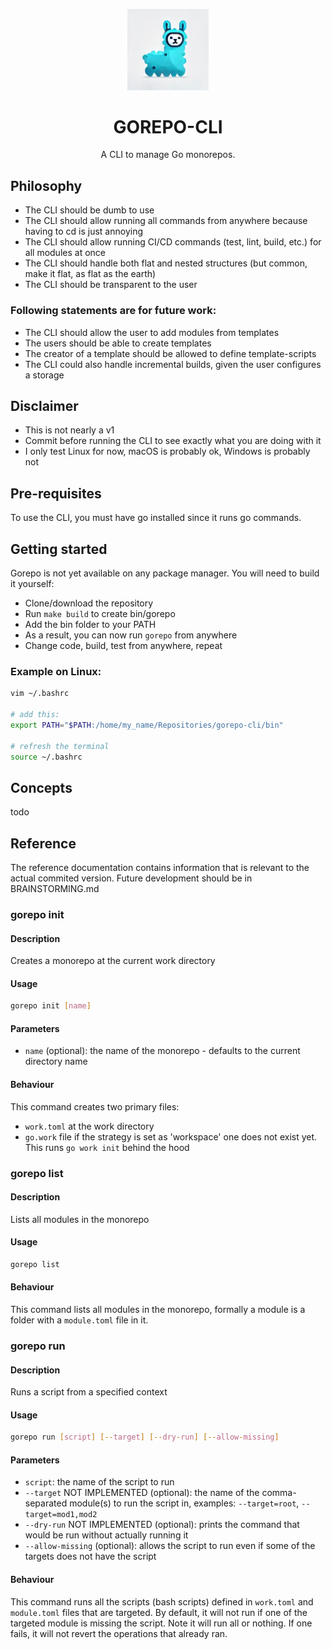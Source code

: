 <p align="center">
    <picture>
        <img style="margin-bottom:0;" width="130" src="./assets/gorepo.png" alt="logo">
    </picture>
    <h1 align="center">GOREPO-CLI</h1>
</p>

<p align="center">
    A CLI to manage Go monorepos.
</p>

## Philosophy

- The CLI should be dumb to use
- The CLI should allow running all commands from anywhere because having to cd is just annoying
- The CLI should allow running CI/CD commands (test, lint, build, etc.) for all modules at once
- The CLI should handle both flat and nested structures (but common, make it flat, as flat as the earth)
- The CLI should be transparent to the user

### Following statements are for future work:

- The CLI should allow the user to add modules from templates
- The users should be able to create templates
- The creator of a template should be allowed to define template-scripts
- The CLI could also handle incremental builds, given the user configures a storage

## Disclaimer
- This is not nearly a v1
- Commit before running the CLI to see exactly what you are doing with it
- I only test Linux for now, macOS is probably ok, Windows is probably not

## Pre-requisites

To use the CLI, you must have go installed since it runs go commands.

## Getting started

Gorepo is not yet available on any package manager. You will need to build it yourself:
- Clone/download the repository
- Run `make build` to create bin/gorepo
- Add the bin folder to your PATH
- As a result, you can now run `gorepo` from anywhere
- Change code, build, test from anywhere, repeat

### Example on Linux:
```bash
vim ~/.bashrc

# add this:
export PATH="$PATH:/home/my_name/Repositories/gorepo-cli/bin"

# refresh the terminal
source ~/.bashrc
```

## Concepts

todo

## Reference

The reference documentation contains information that 
is relevant to the actual commited version. Future development should be in BRAINSTORMING.md

### gorepo init

#### Description

Creates a monorepo at the current work directory

#### Usage

```bash
gorepo init [name]
```

#### Parameters

- `name` (optional): the name of the monorepo - defaults to the current directory name

#### Behaviour

This command creates two primary files:
- `work.toml` at the work directory
- `go.work` file if the strategy is set as 'workspace' one does not exist yet. This runs `go work init` behind the hood

### gorepo list

#### Description

Lists all modules in the monorepo

#### Usage

```bash
gorepo list
```

#### Behaviour

This command lists all modules in the monorepo, formally a module is a folder with a `module.toml` file in it.

### gorepo run

#### Description

Runs a script from a specified context

#### Usage

```bash
gorepo run [script] [--target] [--dry-run] [--allow-missing]
```

#### Parameters

- `script`: the name of the script to run
- `--target` NOT IMPLEMENTED (optional): the name of the comma-separated module(s) to run the script in, examples: `--target=root`, `--target=mod1,mod2`
- `--dry-run` NOT IMPLEMENTED (optional): prints the command that would be run without actually running it
- `--allow-missing` (optional): allows the script to run even if some of the targets does not have the script

#### Behaviour

This command runs all the scripts (bash scripts) defined in `work.toml` and `module.toml` files that are targeted.
By default, it will not run if one of the targeted module is missing the script.
Note it will run all or nothing. If one fails, it will not revert the operations that already ran.
